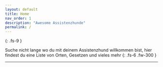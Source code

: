 ```yaml
---
layout: default
title: Home
nav_order: 1
description: "Awesome Assistenzhunde"
permalink: /
---
```


{: .fs-9 }

Suche nicht lange wo du mit deinem Assistenzhund willkommen bist, hier findest du eine Liste von Orten, Gesetzen und vieles mehr
{: .fs-6 .fw-300 }

---
